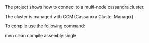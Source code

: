 The project shows how to connect to a multi-node cassandra cluster.

The cluster is managed with CCM (Cassandra Cluster Manager).

To compile use the following command:

mvn clean compile assembly:single